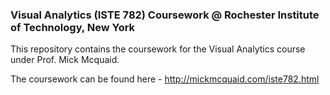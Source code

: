 ### Visual Analytics (ISTE 782) Coursework @ Rochester Institute of Technology, New York

This repository contains the coursework for the Visual Analytics course under Prof. Mick Mcquaid. 

The coursework can be found here - http://mickmcquaid.com/iste782.html
